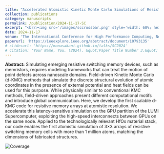 ```yaml
---
title: "Accelerated Atomistic Kinetic Monte Carlo Simulations of Resistive Memory Arrays"
collection: publications
category: manuscripts
permalink: /publication/2024-11-17-SC
excerpt: "<br/><img src='/images/sccrossbar.png' style='width: 60%; height: auto;'>>"
date: 2024-11-17
venue: 'The International Conference for High Performance Computing, Networking, Storage and Analysis (SC'24)'
paperurl: 'https://ieeexplore.ieee.org/abstract/document/10793135'
# slidesurl: 'https://manasakani.github.io/talks/SC2024'
# citation: 'Your Name, You. (2024). &quot;Paper Title Number 3.&quot; <i>GitHub Journal of Bugs</i>. 1(3).'
---
```


**Abstract:** Simulating emerging resistive switching memory devices, such as memristors, requires modeling frameworks that can treat the motion of point defects across nanoscale domains. Field-driven Kinetic Monte Carlo (d-KMC) methods that simulate the discrete structural evolution of atomic coordinates in the presence of external potential and heat fields can be used for this purpose. While physically similar to conventional KMC methods, field-driven approaches present different computational motifs and introduce global communication. Here, we develop the first scalable d-KMC code for resistive memory arrays at atomistic resolution. We accelerate this latency-sensitive simulation on the GPU partition of the LUMI Supercomputer, exploiting the high-speed interconnects between GPUs on the same node. Applied to the technologically relevant HfOx material stack, our code enables the first atomistic simulation of 3×3 arrays of resistive switching memory cells with more than 1 million atoms, matching the dimensions of fabricated structures.


![Coverage](https://manasakani.github.io/images/sccrossbar.png)
